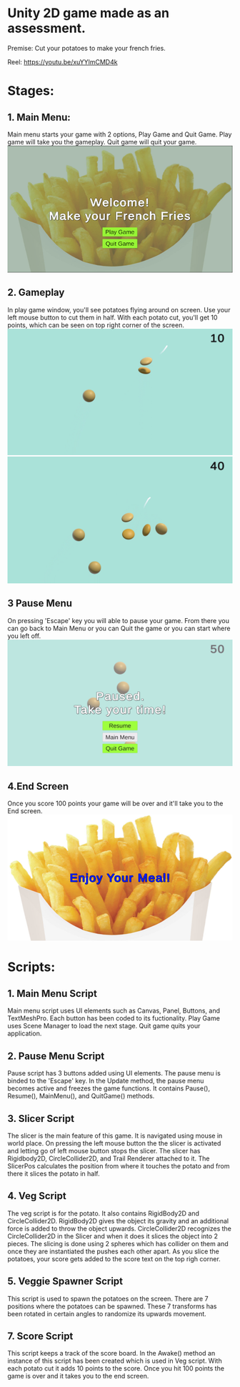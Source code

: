 # Unity 2D game made as an assessment.

Premise: Cut your potatoes to make your french fries.

Reel: https://youtu.be/xuYYlmCMD4k

# Stages:

## 1. Main Menu:
   Main menu starts your game with 2 options, Play Game and Quit Game. Play game will take you the gameplay. Quit game will quit your game.
![Alt text](https://github.com/SauravP10/French-Fries/blob/main/Documentation/1%20(5).png "Main Menu")

## 2. Gameplay
   In play game window, you'll see potatoes flying around on screen. Use your left mouse button to cut them in half. With each potato cut, you'll get 10 points, which can be seen on top right corner of the screen.
![Alt text](https://github.com/SauravP10/French-Fries/blob/main/Documentation/1%20(1).png "Gameplay 1")
![Alt text](https://github.com/SauravP10/French-Fries/blob/main/Documentation/1%20(4).png "Gameplay 2")

## 3 Pause Menu
  On pressing 'Escape' key you will able to pause your game. From there you can go back to Main Menu or you can Quit the game or you can start where you left off.
![Alt text](https://github.com/SauravP10/French-Fries/blob/main/Documentation/1%20(8).png "Pause Menu")

## 4.End Screen
  Once you score 100 points your game will be over and it'll take you to the End screen.
![Alt text](https://github.com/SauravP10/French-Fries/blob/main/Documentation/1%20(7).png "End Screen")

# Scripts:

## 1. Main Menu Script
   Main menu script uses UI elements such as Canvas, Panel, Buttons, and TextMeshPro. Each button has been coded to its fuctionality. Play Game uses Scene Manager to load the next stage. Quit game quits your application.
   
## 2. Pause Menu Script
   Pause script has 3 buttons added using UI elements. The pause menu is binded to the 'Escape' key. In the Update method, the pause menu becomes active and freezes the game functions. It contains Pause(), Resume(), MainMenu(), and QuitGame() methods.
   
## 3. Slicer Script
   The slicer is the main feature of this game. It is navigated using mouse in world place. On pressing the left mouse button the the slicer is activated and letting go of left mouse button stops the slicer. The slicer has Rigidbody2D,  CircleCollider2D, and Trail Renderer attached to it. The SlicerPos calculates the position from where it touches the potato and from there it slices the potato in half.
   
## 4. Veg Script
   The veg script is for the potato. It also contains RigidBody2D and CircleCollider2D. RigidBody2D gives the object its gravity and an additional force is added to throw the object upwards. CircleCollider2D recognizes the CircleCollider2D in the Slicer and when it does it slices the object into 2 pieces. The slicing is done using 2 spheres which has collider on them and once they are instantiated the pushes each other apart. As you slice the potatoes, your score gets added to the score text on the top righ corner.
   
## 5. Veggie Spawner Script
   This script is used to spawn the potatoes on the screen. There are 7 positions where the potatoes can be spawned. These 7 transforms has been rotated in certain angles to randomize its upwards movement.
   
## 7. Score Script
   This script keeps a track of the score board. In the Awake() method an instance of this script has been created which is used in Veg script. With each potato cut it adds 10 points to the score. Once you hit 100 points the game is over and it takes you to the end screen.
   
   

